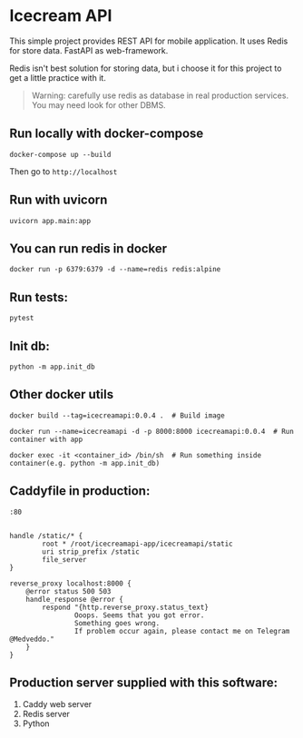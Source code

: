 # Icecream API

This simple project provides REST API for mobile application. It uses Redis for store data. FastAPI as web-framework.

Redis isn't best solution for storing data, but i choose it for this project to get a little practice with it.

> Warning: carefully use redis as database in real production services. You may need look for other DBMS.

## Run locally with docker-compose

```
docker-compose up --build
```

Then go to ```http://localhost```

## Run with uvicorn

```
uvicorn app.main:app
```

## You can run redis in docker

```
docker run -p 6379:6379 -d --name=redis redis:alpine
```

## Run tests:

```
pytest
```


## Init db:

```
python -m app.init_db
```


## Other docker utils

```
docker build --tag=icecreamapi:0.0.4 .  # Build image

docker run --name=icecreamapi -d -p 8000:8000 icecreamapi:0.0.4  # Run container with app

docker exec -it <container_id> /bin/sh  # Run something inside container(e.g. python -m app.init_db)
```

## Caddyfile in production:

```
:80


handle /static/* {
        root * /root/icecreamapi-app/icecreamapi/static
        uri strip_prefix /static
        file_server
}

reverse_proxy localhost:8000 {
    @error status 500 503
    handle_response @error {
        respond "{http.reverse_proxy.status_text}
                Ooops. Seems that you got error.
                Something goes wrong.
                If problem occur again, please contact me on Telegram @Medveddo."
    }
}
```

## Production server supplied with this software:

1. Caddy web server
2. Redis server
3. Python

